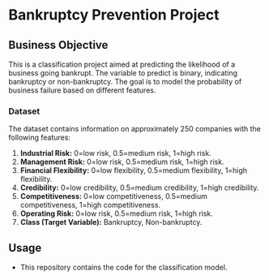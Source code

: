 # Bankruptcy Prevention Project

## Business Objective
This is a classification project aimed at predicting the likelihood of a business going bankrupt. The variable to predict is binary, indicating bankruptcy or non-bankruptcy. The goal is to model the probability of business failure based on different features.

### Dataset
The dataset contains information on approximately 250 companies with the following features:

1. **Industrial Risk:** 0=low risk, 0.5=medium risk, 1=high risk.
2. **Management Risk:** 0=low risk, 0.5=medium risk, 1=high risk.
3. **Financial Flexibility:** 0=low flexibility, 0.5=medium flexibility, 1=high flexibility.
4. **Credibility:** 0=low credibility, 0.5=medium credibility, 1=high credibility.
5. **Competitiveness:** 0=low competitiveness, 0.5=medium competitiveness, 1=high competitiveness.
6. **Operating Risk:** 0=low risk, 0.5=medium risk, 1=high risk.
7. **Class (Target Variable):** Bankruptcy, Non-bankruptcy.

## Usage
- This repository contains the code for the classification model.
